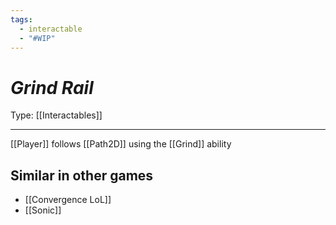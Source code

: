 ```yaml
---
tags:
  - interactable
  - "#WIP"
---
```

# _Grind Rail_

Type: [[Interactables]]

----


[[Player]] follows [[Path2D]] using the [[Grind]] ability


## Similar in other games
* [[Convergence LoL]]
* [[Sonic]]

